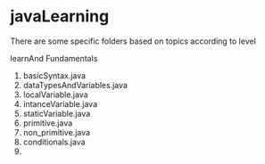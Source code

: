 # javaLearning
There are some specific folders based on topics according to level

learnAnd Fundamentals
1. basicSyntax.java <br/>
2. dataTypesAndVariables.java <br/>
3. localVariable.java <br/>
4. intanceVariable.java <br/>
5. staticVariable.java <br/>
6. primitive.java <br/>
7. non_primitive.java <br/>
8. conditionals.java <br/>
9. 
